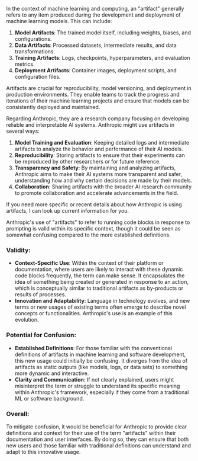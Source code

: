 In the context of machine learning and computing, an "artifact" generally refers to any item produced during the development and deployment of machine learning models. This can include:

1. **Model Artifacts**: The trained model itself, including weights, biases, and configurations.
2. **Data Artifacts**: Processed datasets, intermediate results, and data transformations.
3. **Training Artifacts**: Logs, checkpoints, hyperparameters, and evaluation metrics.
4. **Deployment Artifacts**: Container images, deployment scripts, and configuration files.

Artifacts are crucial for reproducibility, model versioning, and deployment in production environments. They enable teams to track the progress and iterations of their machine learning projects and ensure that models can be consistently deployed and maintained.

Regarding Anthropic, they are a research company focusing on developing reliable and interpretable AI systems. Anthropic might use artifacts in several ways:

1. **Model Training and Evaluation**: Keeping detailed logs and intermediate artifacts to analyze the behavior and performance of their AI models.
2. **Reproducibility**: Storing artifacts to ensure that their experiments can be reproduced by other researchers or for future reference.
3. **Transparency and Safety**: By maintaining and analyzing artifacts, Anthropic aims to make their AI systems more transparent and safer, understanding how and why certain decisions are made by their models.
4. **Collaboration**: Sharing artifacts with the broader AI research community to promote collaboration and accelerate advancements in the field.

If you need more specific or recent details about how Anthropic is using artifacts, I can look up current information for you.

Anthropic's use of "artifacts" to refer to running code blocks in response to prompting is valid within its specific context, though it could be seen as somewhat confusing compared to the more established definitions.

### Validity:

- **Context-Specific Use**: Within the context of their platform or documentation, where users are likely to interact with these dynamic code blocks frequently, the term can make sense. It encapsulates the idea of something being created or generated in response to an action, which is conceptually similar to traditional artifacts as by-products or results of processes.
- **Innovation and Adaptability**: Language in technology evolves, and new terms or new usages of existing terms often emerge to describe novel concepts or functionalities. Anthropic's use is an example of this evolution.

### Potential for Confusion:

- **Established Definitions**: For those familiar with the conventional definitions of artifacts in machine learning and software development, this new usage could initially be confusing. It diverges from the idea of artifacts as static outputs (like models, logs, or data sets) to something more dynamic and interactive.
- **Clarity and Communication**: If not clearly explained, users might misinterpret the term or struggle to understand its specific meaning within Anthropic's framework, especially if they come from a traditional ML or software background.

### Overall:

To mitigate confusion, it would be beneficial for Anthropic to provide clear definitions and context for their use of the term "artifacts" within their documentation and user interfaces. By doing so, they can ensure that both new users and those familiar with traditional definitions can understand and adapt to this innovative usage.